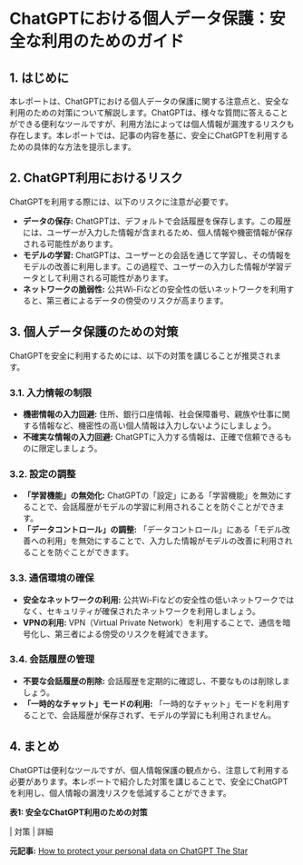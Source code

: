 # ChatGPTにおける個人データ保護：安全な利用のためのガイド

## 1. はじめに

本レポートは、ChatGPTにおける個人データの保護に関する注意点と、安全な利用のための対策について解説します。ChatGPTは、様々な質問に答えることができる便利なツールですが、利用方法によっては個人情報が漏洩するリスクも存在します。本レポートでは、記事の内容を基に、安全にChatGPTを利用するための具体的な方法を提示します。

## 2. ChatGPT利用におけるリスク

ChatGPTを利用する際には、以下のリスクに注意が必要です。

* **データの保存:** ChatGPTは、デフォルトで会話履歴を保存します。この履歴には、ユーザーが入力した情報が含まれるため、個人情報や機密情報が保存される可能性があります。
* **モデルの学習:** ChatGPTは、ユーザーとの会話を通じて学習し、その情報をモデルの改善に利用します。この過程で、ユーザーの入力した情報が学習データとして利用される可能性があります。
* **ネットワークの脆弱性:** 公共Wi-Fiなどの安全性の低いネットワークを利用すると、第三者によるデータの傍受のリスクが高まります。

## 3. 個人データ保護のための対策

ChatGPTを安全に利用するためには、以下の対策を講じることが推奨されます。

### 3.1. 入力情報の制限

* **機密情報の入力回避:** 住所、銀行口座情報、社会保障番号、親族や仕事に関する情報など、機密性の高い個人情報は入力しないようにしましょう。
* **不確実な情報の入力回避:** ChatGPTに入力する情報は、正確で信頼できるものに限定しましょう。

### 3.2. 設定の調整

* **「学習機能」の無効化:** ChatGPTの「設定」にある「学習機能」を無効にすることで、会話履歴がモデルの学習に利用されることを防ぐことができます。
* **「データコントロール」の調整:** 「データコントロール」にある「モデル改善への利用」を無効にすることで、入力した情報がモデルの改善に利用されることを防ぐことができます。

### 3.3. 通信環境の確保

* **安全なネットワークの利用:** 公共Wi-Fiなどの安全性の低いネットワークではなく、セキュリティが確保されたネットワークを利用しましょう。
* **VPNの利用:** VPN（Virtual Private Network）を利用することで、通信を暗号化し、第三者による傍受のリスクを軽減できます。

### 3.4. 会話履歴の管理

* **不要な会話履歴の削除:** 会話履歴を定期的に確認し、不要なものは削除しましょう。
* **「一時的なチャット」モードの利用:** 「一時的なチャット」モードを利用することで、会話履歴が保存されず、モデルの学習にも利用されません。

## 4. まとめ

ChatGPTは便利なツールですが、個人情報保護の観点から、注意して利用する必要があります。本レポートで紹介した対策を講じることで、安全にChatGPTを利用し、個人情報の漏洩リスクを低減することができます。

**表1: 安全なChatGPT利用のための対策**

| 対策 | 詳細 

**元記事:** [How to protect your personal data on ChatGPT The Star](https://www.thestar.com.my/tech/tech-news/2025/04/15/how-to-protect-your-personal-data-on-chatgpt)